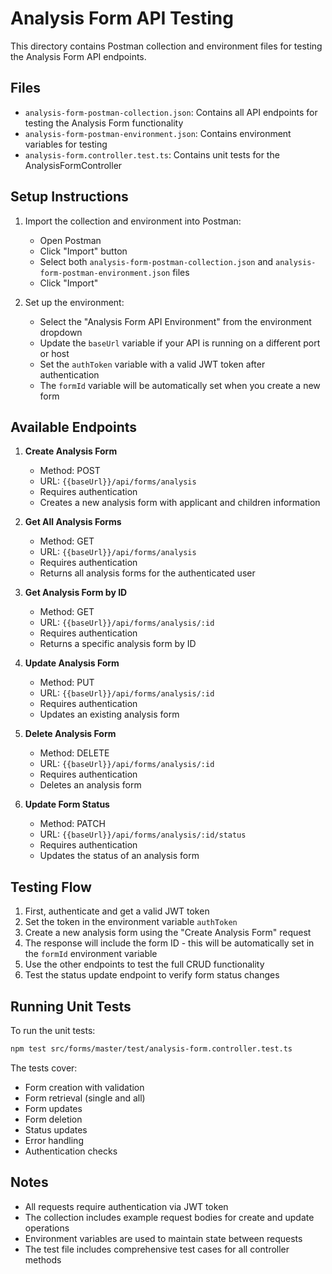 # Analysis Form API Testing

This directory contains Postman collection and environment files for testing the Analysis Form API endpoints.

## Files

- `analysis-form-postman-collection.json`: Contains all API endpoints for testing the Analysis Form functionality
- `analysis-form-postman-environment.json`: Contains environment variables for testing
- `analysis-form.controller.test.ts`: Contains unit tests for the AnalysisFormController

## Setup Instructions

1. Import the collection and environment into Postman:
   - Open Postman
   - Click "Import" button
   - Select both `analysis-form-postman-collection.json` and `analysis-form-postman-environment.json` files
   - Click "Import"

2. Set up the environment:
   - Select the "Analysis Form API Environment" from the environment dropdown
   - Update the `baseUrl` variable if your API is running on a different port or host
   - Set the `authToken` variable with a valid JWT token after authentication
   - The `formId` variable will be automatically set when you create a new form

## Available Endpoints

1. **Create Analysis Form**
   - Method: POST
   - URL: `{{baseUrl}}/api/forms/analysis`
   - Requires authentication
   - Creates a new analysis form with applicant and children information

2. **Get All Analysis Forms**
   - Method: GET
   - URL: `{{baseUrl}}/api/forms/analysis`
   - Requires authentication
   - Returns all analysis forms for the authenticated user

3. **Get Analysis Form by ID**
   - Method: GET
   - URL: `{{baseUrl}}/api/forms/analysis/:id`
   - Requires authentication
   - Returns a specific analysis form by ID

4. **Update Analysis Form**
   - Method: PUT
   - URL: `{{baseUrl}}/api/forms/analysis/:id`
   - Requires authentication
   - Updates an existing analysis form

5. **Delete Analysis Form**
   - Method: DELETE
   - URL: `{{baseUrl}}/api/forms/analysis/:id`
   - Requires authentication
   - Deletes an analysis form

6. **Update Form Status**
   - Method: PATCH
   - URL: `{{baseUrl}}/api/forms/analysis/:id/status`
   - Requires authentication
   - Updates the status of an analysis form

## Testing Flow

1. First, authenticate and get a valid JWT token
2. Set the token in the environment variable `authToken`
3. Create a new analysis form using the "Create Analysis Form" request
4. The response will include the form ID - this will be automatically set in the `formId` environment variable
5. Use the other endpoints to test the full CRUD functionality
6. Test the status update endpoint to verify form status changes

## Running Unit Tests

To run the unit tests:

```bash
npm test src/forms/master/test/analysis-form.controller.test.ts
```

The tests cover:
- Form creation with validation
- Form retrieval (single and all)
- Form updates
- Form deletion
- Status updates
- Error handling
- Authentication checks

## Notes

- All requests require authentication via JWT token
- The collection includes example request bodies for create and update operations
- Environment variables are used to maintain state between requests
- The test file includes comprehensive test cases for all controller methods 